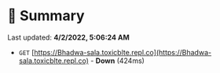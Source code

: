 # 📖 Summary
Last updated: **4/2/2022, 5:06:24 AM**

- `GET` [https://Bhadwa-sala.toxicblte.repl.co](https://Bhadwa-sala.toxicblte.repl.co) - **Down** (424ms)
